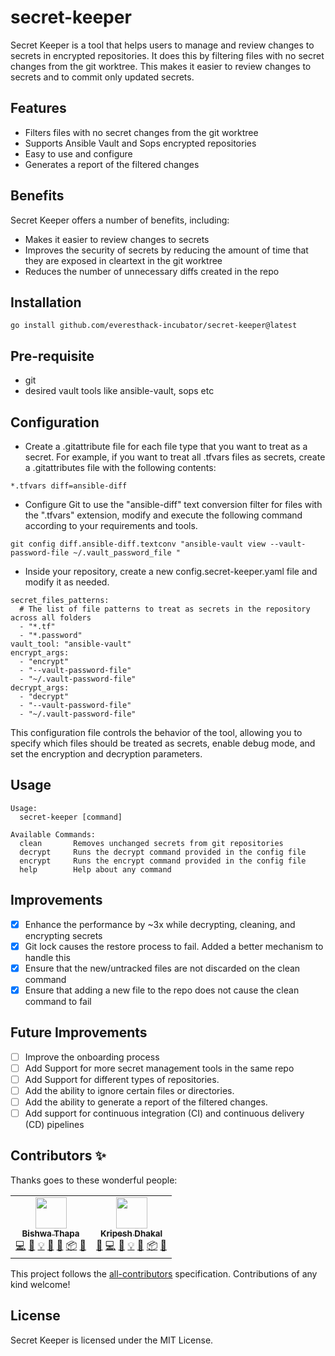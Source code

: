 # secret-keeper

Secret Keeper is a tool that helps users to manage and review changes to secrets in encrypted repositories. It does this by filtering files with no secret changes from the git worktree. This makes it easier to review changes to secrets and to commit only updated secrets.

## Features
- Filters files with no secret changes from the git worktree
- Supports Ansible Vault and Sops encrypted repositories
- Easy to use and configure
- Generates a report of the filtered changes

## Benefits

Secret Keeper offers a number of benefits, including:

- Makes it easier to review changes to secrets
- Improves the security of secrets by reducing the amount of time that they are exposed in cleartext in the git worktree
- Reduces the number of unnecessary diffs created in the repo

## Installation
```
go install github.com/everesthack-incubator/secret-keeper@latest
```

## Pre-requisite
- git
- desired vault tools like ansible-vault, sops etc

## Configuration

- Create a .gitattribute file for each file type that you want to treat as a secret. For example, if you want to treat all .tfvars files as secrets, create a .gitattributes file with the following contents:

```
*.tfvars diff=ansible-diff
```

- Configure Git to use the "ansible-diff" text conversion filter for files with the ".tfvars" extension, modify and execute the following command according to your requirements and tools. 

```
git config diff.ansible-diff.textconv "ansible-vault view --vault-password-file ~/.vault_password_file "
```

- Inside your repository, create a new config.secret-keeper.yaml file and modify it as needed.
```
secret_files_patterns:
  # The list of file patterns to treat as secrets in the repository across all folders
  - "*.tf"
  - "*.password"
vault_tool: "ansible-vault"
encrypt_args:
  - "encrypt"
  - "--vault-password-file"
  - "~/.vault-password-file"
decrypt_args:
  - "decrypt"
  - "--vault-password-file"
  - "~/.vault-password-file"
```
This configuration file controls the behavior of the tool, allowing you to specify which files should be treated as secrets, enable debug mode, and set the encryption and decryption parameters.

## Usage 
```
Usage:
  secret-keeper [command]

Available Commands:
  clean       Removes unchanged secrets from git repositories
  decrypt     Runs the decrypt command provided in the config file
  encrypt     Runs the encrypt command provided in the config file
  help        Help about any command
```

## Improvements
- [x] Enhance the performance by ~3x while decrypting, cleaning, and encrypting secrets
- [x] Git lock causes the restore process to fail. Added a better mechanism to handle this
- [x] Ensure that the new/untracked files are not discarded on the clean command
- [x] Ensure that adding a new file to the repo does not cause the clean command to fail 

## Future Improvements 
- [ ] Improve the onboarding process
- [ ] Add Support for more secret management tools in the same repo 
- [ ] Add Support for different types of repositories.
- [ ] Add the ability to ignore certain files or directories.
- [ ] Add the ability to generate a report of the filtered changes.
- [ ] Add support for continuous integration (CI) and continuous delivery (CD) pipelines

## Contributors ✨

Thanks goes to these wonderful people:

<!-- ALL-CONTRIBUTORS-LIST:START - Do not remove or modify this section -->
<!-- prettier-ignore-start -->
<!-- markdownlint-disable -->
<table>
  <tr>
    <td align="center"><a href="https://www.thapabishwa.de/"><img src="https://avatars1.githubusercontent.com/u/15176360?v=4?s=50" width="50px;" alt=""/><br /><sub><b>Bishwa Thapa</b></sub></a><br /><a href="https://github.com/everesthack-incubator/secret-keeper/commits?author=thapabishwa" title="Code">💻</a> <a href="https://github.com/everesthack-incubator/secret-keeper/commits?author=thapabishwa" title="Documentation">📖</a> <a href="#example-thapabishwa" title="Examples">💡</a> <a href="#ideas-thapabishwa" title="Ideas, Planning, & Feedback">🤔</a> <a href="#maintenance-thapabishwa" title="Maintenance">🚧</a> <a href="#platform-thapabishwa" title="Packaging/porting to new platform">📦</a> <a href="#research-thapabishwa" title="Research">🔬</a></td>
    <td align="center"><a href="https://github.com/Kripesh4569"><img src="https://avatars2.githubusercontent.com/u/11332619?v=4?s=50" width="50px;" alt=""/><br /><sub><b>Kripesh Dhakal</b></sub></a><br /><a href="https://github.com/everesthack-incubator/secret-keeper/issues?q=author%3AKripesh4569" title="Bug reports">🐛</a> <a href="https://github.com/everesthack-incubator/secret-keeper/commits?author=Kripesh4569" title="Code">💻</a> <a href="https://github.com/everesthack-incubator/secret-keeper/commits?author=Kripesh4569" title="Documentation">📖</a> <a href="#example-Kripesh4569" title="Examples">💡</a> <a href="#ideas-Kripesh4569" title="Ideas, Planning, & Feedback">🤔</a> <a href="#platform-Kripesh4569" title="Packaging/porting to new platform">📦</a> <a href="https://github.com/everesthack-incubator/secret-keeper/pulls?q=is%3Apr+reviewed-by%3AKripesh4569" title="Reviewed Pull Requests">👀</a></td>
  </tr>
</table>

<!-- markdownlint-restore -->
<!-- prettier-ignore-end -->

<!-- ALL-CONTRIBUTORS-LIST:END -->

This project follows the [all-contributors](https://github.com/all-contributors/all-contributors) specification. Contributions of any kind welcome!

## License
Secret Keeper is licensed under the MIT License.